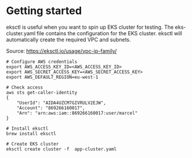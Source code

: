 # Getting started

eksctl is useful when you want to spin up EKS cluster for testing. The eks-cluster.yaml file contains the configuration for the EKS cluster.
eksctl will automatically create the required VPC and subnets.

Source: https://eksctl.io/usage/vpc-ip-family/

```
# Configure AWS credentials
export AWS_ACCESS_KEY_ID=<AWS_ACCESS_KEY_ID>
export AWS_SECRET_ACCESS_KEY=<AWS_SECRET_ACCESS_KEY>
export AWS_DEFAULT_REGION=eu-west-1

# Check access
aws sts get-caller-identity
{
    "UserId": "AIDA4UZCM7GIVRULV2EJW",
    "Account": "869266160017",
    "Arn": "arn:aws:iam::869266160017:user/marcel"
}

# Install eksctl
brew install eksctl

# Create EKS cluster
eksctl create cluster -f  app-cluster.yaml
````